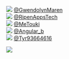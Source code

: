 
 ![](http://pbs.twimg.com/profile_images/1184062568534593537/KwzofxNb_normal.jpg) [@GwendolynMaren](https://twitter.com/GwendolynMaren)<br>![](http://pbs.twimg.com/profile_images/1272497257934290947/I4x1CfiS_normal.jpg) [@RipenAppsTech](https://twitter.com/RipenAppsTech)<br>![](http://pbs.twimg.com/profile_images/1368877904252243972/ZIVxi2HS_normal.jpg) [@MeTouki](https://twitter.com/MeTouki)<br>![](http://pbs.twimg.com/profile_images/1263223271610175489/KI67-yVy_normal.jpg) [@Angular_b](https://twitter.com/Angular_b)<br>![](http://pbs.twimg.com/profile_images/1357034028147372033/Db2glfd__normal.jpg) [@Tyr93664616](https://twitter.com/Tyr93664616)<br> 

![](https://visitor-badge.laobi.icu/badge?page_id=ponder)
